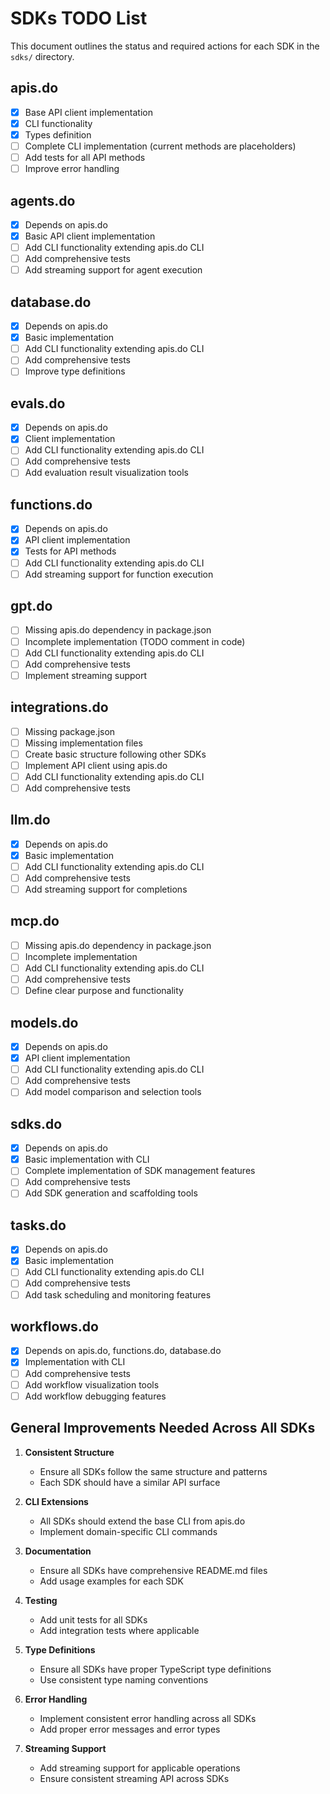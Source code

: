 # SDKs TODO List

This document outlines the status and required actions for each SDK in the `sdks/` directory.

## apis.do

- [x] Base API client implementation
- [x] CLI functionality
- [x] Types definition
- [ ] Complete CLI implementation (current methods are placeholders)
- [ ] Add tests for all API methods
- [ ] Improve error handling

## agents.do

- [x] Depends on apis.do
- [x] Basic API client implementation
- [ ] Add CLI functionality extending apis.do CLI
- [ ] Add comprehensive tests
- [ ] Add streaming support for agent execution

## database.do

- [x] Depends on apis.do
- [x] Basic implementation
- [ ] Add CLI functionality extending apis.do CLI
- [ ] Add comprehensive tests
- [ ] Improve type definitions

## evals.do

- [x] Depends on apis.do
- [x] Client implementation
- [ ] Add CLI functionality extending apis.do CLI
- [ ] Add comprehensive tests
- [ ] Add evaluation result visualization tools

## functions.do

- [x] Depends on apis.do
- [x] API client implementation
- [x] Tests for API methods
- [ ] Add CLI functionality extending apis.do CLI
- [ ] Add streaming support for function execution

## gpt.do

- [ ] Missing apis.do dependency in package.json
- [ ] Incomplete implementation (TODO comment in code)
- [ ] Add CLI functionality extending apis.do CLI
- [ ] Add comprehensive tests
- [ ] Implement streaming support

## integrations.do

- [ ] Missing package.json
- [ ] Missing implementation files
- [ ] Create basic structure following other SDKs
- [ ] Implement API client using apis.do
- [ ] Add CLI functionality extending apis.do CLI
- [ ] Add comprehensive tests

## llm.do

- [x] Depends on apis.do
- [x] Basic implementation
- [ ] Add CLI functionality extending apis.do CLI
- [ ] Add comprehensive tests
- [ ] Add streaming support for completions

## mcp.do

- [ ] Missing apis.do dependency in package.json
- [ ] Incomplete implementation
- [ ] Add CLI functionality extending apis.do CLI
- [ ] Add comprehensive tests
- [ ] Define clear purpose and functionality

## models.do

- [x] Depends on apis.do
- [x] API client implementation
- [ ] Add CLI functionality extending apis.do CLI
- [ ] Add comprehensive tests
- [ ] Add model comparison and selection tools

## sdks.do

- [x] Depends on apis.do
- [x] Basic implementation with CLI
- [ ] Complete implementation of SDK management features
- [ ] Add comprehensive tests
- [ ] Add SDK generation and scaffolding tools

## tasks.do

- [x] Depends on apis.do
- [x] Basic implementation
- [ ] Add CLI functionality extending apis.do CLI
- [ ] Add comprehensive tests
- [ ] Add task scheduling and monitoring features

## workflows.do

- [x] Depends on apis.do, functions.do, database.do
- [x] Implementation with CLI
- [ ] Add comprehensive tests
- [ ] Add workflow visualization tools
- [ ] Add workflow debugging features

## General Improvements Needed Across All SDKs

1. **Consistent Structure**
   - Ensure all SDKs follow the same structure and patterns
   - Each SDK should have a similar API surface

2. **CLI Extensions**
   - All SDKs should extend the base CLI from apis.do
   - Implement domain-specific CLI commands

3. **Documentation**
   - Ensure all SDKs have comprehensive README.md files
   - Add usage examples for each SDK

4. **Testing**
   - Add unit tests for all SDKs
   - Add integration tests where applicable

5. **Type Definitions**
   - Ensure all SDKs have proper TypeScript type definitions
   - Use consistent type naming conventions

6. **Error Handling**
   - Implement consistent error handling across all SDKs
   - Add proper error messages and error types

7. **Streaming Support**
   - Add streaming support for applicable operations
   - Ensure consistent streaming API across SDKs
